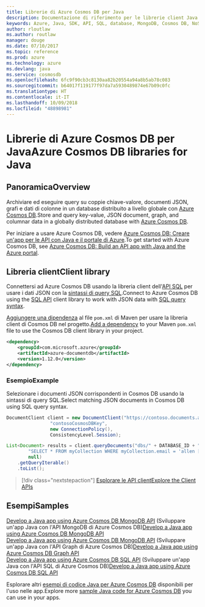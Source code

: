 ```yaml
---
title: Librerie di Azure Cosmos DB per Java
description: Documentazione di riferimento per le librerie client Java per Azure Cosmos DB
keywords: Azure, Java, SDK, API, SQL, database, MongoDB, Cosmos DB, NoSQL
author: rloutlaw
ms.author: routlaw
manager: douge
ms.date: 07/10/2017
ms.topic: reference
ms.prod: azure
ms.technology: azure
ms.devlang: java
ms.service: cosmosdb
ms.openlocfilehash: 6fc9f90cb3c8130aa82b20554a94a8b5ab78c083
ms.sourcegitcommit: b64017f119177f97da7a5930489874e67b09c0fc
ms.translationtype: HT
ms.contentlocale: it-IT
ms.lasthandoff: 10/09/2018
ms.locfileid: "48898981"
---
```

# <a name="azure-cosmos-db-libraries-for-java"></a><span data-ttu-id="d5cf9-104">Librerie di Azure Cosmos DB per Java</span><span class="sxs-lookup"><span data-stu-id="d5cf9-104">Azure Cosmos DB libraries for Java</span></span>

## <a name="overview"></a><span data-ttu-id="d5cf9-105">Panoramica</span><span class="sxs-lookup"><span data-stu-id="d5cf9-105">Overview</span></span>

<span data-ttu-id="d5cf9-106">Archiviare ed eseguire query su coppie chiave-valore, documenti JSON, grafi e dati di colonne in un database distribuito a livello globale con [Azure Cosmos DB](/azure/cosmos-db/introduction).</span><span class="sxs-lookup"><span data-stu-id="d5cf9-106">Store and query key-value, JSON document, graph, and columnar data in a globally distributed database with [Azure Cosmos DB](/azure/cosmos-db/introduction).</span></span>

<span data-ttu-id="d5cf9-107">Per iniziare a usare Azure Cosmos DB, vedere [Azure Cosmos DB: Creare un'app per le API con Java e il portale di Azure](/azure/cosmos-db/create-sql-api-java).</span><span class="sxs-lookup"><span data-stu-id="d5cf9-107">To get started with Azure Cosmos DB, see [Azure Cosmos DB: Build an API app with Java and the Azure portal](/azure/cosmos-db/create-sql-api-java).</span></span>

## <a name="client-library"></a><span data-ttu-id="d5cf9-108">Libreria client</span><span class="sxs-lookup"><span data-stu-id="d5cf9-108">Client library</span></span>

<span data-ttu-id="d5cf9-109">Connettersi ad Azure Cosmos DB usando la libreria client dell'[API SQL](/azure/cosmos-db/sql-api-introduction) per usare i dati JSON con la [sintassi di query SQL](/azure/cosmos-db/sql-api-sql-query).</span><span class="sxs-lookup"><span data-stu-id="d5cf9-109">Connect to Azure Cosmos DB using the [SQL API](/azure/cosmos-db/sql-api-introduction) client library to work with JSON data with [SQL query syntax](/azure/cosmos-db/sql-api-sql-query).</span></span>

<span data-ttu-id="d5cf9-110">[Aggiungere una dipendenza](https://maven.apache.org/guides/getting-started/index.html#How_do_I_use_external_dependencies) al file `pom.xml` di Maven per usare la libreria client di Cosmos DB nel progetto.</span><span class="sxs-lookup"><span data-stu-id="d5cf9-110">[Add a dependency](https://maven.apache.org/guides/getting-started/index.html#How_do_I_use_external_dependencies) to your Maven `pom.xml` file to use the Cosmos DB client library in your project.</span></span>

```XML
<dependency>
    <groupId>com.microsoft.azure</groupId>
    <artifactId>azure-documentdb</artifactId>
    <version>1.12.0</version>
</dependency>
```

### <a name="example"></a><span data-ttu-id="d5cf9-111">Esempio</span><span class="sxs-lookup"><span data-stu-id="d5cf9-111">Example</span></span>

<span data-ttu-id="d5cf9-112">Selezionare i documenti JSON corrispondenti in Cosmos DB usando la sintassi di query SQL.</span><span class="sxs-lookup"><span data-stu-id="d5cf9-112">Select matching JSON documents in Cosmos DB using SQL query syntax.</span></span>

```java
DocumentClient client = new DocumentClient("https://contoso.documents.azure.com:443",
                "contosoCosmosDBKey", 
                new ConnectionPolicy(),
                ConsistencyLevel.Session);

List<Document> results = client.queryDocuments("dbs/" + DATABASE_ID + "/colls/" + COLLECTION_ID,
        "SELECT * FROM myCollection WHERE myCollection.email = 'allen [at] contoso.com'",
        null)
    .getQueryIterable()
    .toList();

```

> [!div class="nextstepaction"]
> [<span data-ttu-id="d5cf9-113">Esplorare le API client</span><span class="sxs-lookup"><span data-stu-id="d5cf9-113">Explore the Client APIs</span></span>](/java/api/overview/azure/cosmosdb/client)


## <a name="samples"></a><span data-ttu-id="d5cf9-114">Esempi</span><span class="sxs-lookup"><span data-stu-id="d5cf9-114">Samples</span></span>

<span data-ttu-id="d5cf9-115">[Develop a Java app using Azure Cosmos DB MongoDB API][2]  (Sviluppare un'app Java con l'API MongoDB di Azure Cosmos DB)</span><span class="sxs-lookup"><span data-stu-id="d5cf9-115">[Develop a Java app using Azure Cosmos DB MongoDB API][2] </span></span>  
<span data-ttu-id="d5cf9-116">[Develop a Java app using Azure Cosmos DB MongoDB API][3]  (Sviluppare un'app Java con l'API Graph di Azure Cosmos DB)</span><span class="sxs-lookup"><span data-stu-id="d5cf9-116">[Develop a Java app using Azure Cosmos DB Graph API][3] </span></span>  
<span data-ttu-id="d5cf9-117">[Develop a Java app using Azure Cosmos DB SQL API][4] (Sviluppare un'app Java con l'API SQL di Azure Cosmos DB)</span><span class="sxs-lookup"><span data-stu-id="d5cf9-117">[Develop a Java app using Azure Cosmos DB SQL API][4]</span></span>        

<span data-ttu-id="d5cf9-118">Esplorare altri [esempi di codice Java per Azure Cosmos DB](https://azure.microsoft.com/resources/samples/?platform=java&term=cosmos) disponibili per l'uso nelle app.</span><span class="sxs-lookup"><span data-stu-id="d5cf9-118">Explore more [sample Java code for Azure Cosmos DB](https://azure.microsoft.com/resources/samples/?platform=java&term=cosmos) you can use in your apps.</span></span>

[2]: https://github.com/Azure-Samples/azure-cosmos-db-mongodb-java-getting-started
[3]: https://github.com/Azure-Samples/azure-cosmos-db-graph-java-getting-started
[4]: https://github.com/Azure-Samples/azure-cosmos-db-documentdb-java-getting-started
